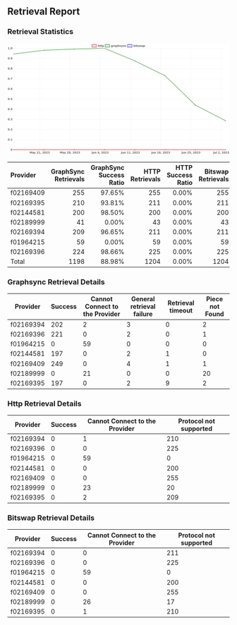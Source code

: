 ## Retrieval Report
### Retrieval Statistics
<img src="https://raw.githubusercontent.com/data-preservation-programs/filplus-checker-assets/main/filecoin-project/filecoin-plus-large-datasets/issues/1749/1688394084972.png"/>

| Provider  | GraphSync Retrievals | GraphSync Success Ratio | HTTP Retrievals | HTTP Success Ratio | Bitswap Retrievals | Bitswap Success Ratio |
| :-------- | -------------------: | ----------------------: | --------------: | -----------------: | -----------------: | --------------------: |
| f02169409 |                  255 |                  97.65% |             255 |              0.00% |                255 |                 0.00% |
| f02169395 |                  210 |                  93.81% |             211 |              0.00% |                211 |                 0.00% |
| f02144581 |                  200 |                  98.50% |             200 |              0.00% |                200 |                 0.00% |
| f02189999 |                   41 |                   0.00% |              43 |              0.00% |                 43 |                 0.00% |
| f02169394 |                  209 |                  96.65% |             211 |              0.00% |                211 |                 0.00% |
| f01964215 |                   59 |                   0.00% |              59 |              0.00% |                 59 |                 0.00% |
| f02169396 |                  224 |                  98.66% |             225 |              0.00% |                225 |                 0.00% |
| Total     |                 1198 |                  88.98% |            1204 |              0.00% |               1204 |                 0.00% |

### Graphsync Retrieval Details
| Provider  | Success | Cannot Connect to the Provider | General retrieval failure | Retrieval timeout | Piece not Found |
| --------- | ------- | ------------------------------ | ------------------------- | ----------------- | --------------- |
| f02169394 | 202     | 2                              | 3                         | 0                 | 2               |
| f02169396 | 221     | 0                              | 2                         | 0                 | 1               |
| f01964215 | 0       | 59                             | 0                         | 0                 | 0               |
| f02144581 | 197     | 0                              | 2                         | 1                 | 0               |
| f02169409 | 249     | 0                              | 4                         | 1                 | 1               |
| f02189999 | 0       | 21                             | 0                         | 0                 | 20              |
| f02169395 | 197     | 0                              | 2                         | 9                 | 2               |

### Http Retrieval Details
| Provider  | Success | Cannot Connect to the Provider | Protocol not supported |
| --------- | ------- | ------------------------------ | ---------------------- |
| f02169394 | 0       | 1                              | 210                    |
| f02169396 | 0       | 0                              | 225                    |
| f01964215 | 0       | 59                             | 0                      |
| f02144581 | 0       | 0                              | 200                    |
| f02169409 | 0       | 0                              | 255                    |
| f02189999 | 0       | 23                             | 20                     |
| f02169395 | 0       | 2                              | 209                    |

### Bitswap Retrieval Details
| Provider  | Success | Cannot Connect to the Provider | Protocol not supported |
| --------- | ------- | ------------------------------ | ---------------------- |
| f02169394 | 0       | 0                              | 211                    |
| f02169396 | 0       | 0                              | 225                    |
| f01964215 | 0       | 59                             | 0                      |
| f02144581 | 0       | 0                              | 200                    |
| f02169409 | 0       | 0                              | 255                    |
| f02189999 | 0       | 26                             | 17                     |
| f02169395 | 0       | 1                              | 210                    |
